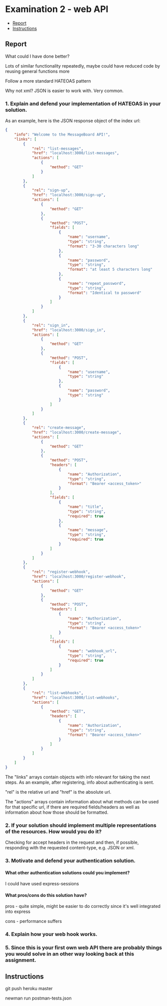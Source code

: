# Examination 2 - web API

* [Report](#report)
* [Instructions](#instructions)

## Report

What could I have done better?

Lots of similar functionality repeatedly, maybe could have reduced code by reusing general functions more

Follow a more standard HATEOAS pattern

Why not xml? JSON is easier to work with. Very common. 

### 1. Explain and defend your implementation of HATEOAS in your solution.

As an example, here is the JSON response object of the index url:

```json
{
    "info": "Welcome to the MessageBoard API!",
    "links": [
        {
            "rel": "list-messages",
            "href": "localhost:3000/list-messages",
            "actions": [
                {
                    "method": "GET"
                }
            ]
        },
        {
            "rel": "sign-up",
            "href": "localhost:3000/sign-up",
            "actions": [
                {
                    "method": "GET"
                },
                {
                    "method": "POST",
                    "fields": [
                        {
                            "name": "username",
                            "type": "string",
                            "format": "3-30 characters long"
                        },
                        {
                            "name": "password",
                            "type": "string",
                            "format": "at least 5 characters long"
                        },
                        {
                            "name": "repeat_password",
                            "type": "string",
                            "format": "Identical to password"
                        }
                    ]
                }
            ]
        },
        {
            "rel": "sign_in",
            "href": "localhost:3000/sign_in",
            "actions": [
                {
                    "method": "GET"
                },
                {
                    "method": "POST",
                    "fields": [
                        {
                            "name": "username",
                            "type": "string"
                        },
                        {
                            "name": "password",
                            "type": "string"
                        }
                    ]
                }
            ]
        },
        {
            "rel": "create-message",
            "href": "localhost:3000/create-message",
            "actions": [
                {
                    "method": "GET"
                },
                {
                    "method": "POST",
                    "headers": [
                        {
                            "name": "Authorization",
                            "type": "string",
                            "format": "Bearer <access_token>"
                        }
                    ],
                    "fields": [
                        {
                            "name": "title",
                            "type": "string",
                            "required": true
                        },
                        {
                            "name": "message",
                            "type": "string",
                            "required": true
                        }
                    ]
                }
            ]
        },
        {
            "rel": "register-webhook",
            "href": "localhost:3000/register-webhook",
            "actions": [
                {
                    "method": "GET"
                },
                {
                    "method": "POST",
                    "headers": [
                        {
                            "name": "Authorization",
                            "type": "string",
                            "format": "Bearer <access_token>"
                        }
                    ],
                    "fields": [
                        {
                            "name": "webhook_url",
                            "type": "string",
                            "required": true
                        }
                    ]
                }
            ]
        },
        {
            "rel": "list-webhooks",
            "href": "localhost:3000/list-webhooks",
            "actions": [
                {
                    "method": "GET",
                    "headers": [
                        {
                            "name": "Authorization",
                            "type": "string",
                            "format": "Bearer <access_token>"
                        }
                    ]
                }
            ]
        }
    ]
}
```

The "links" arrays contain objects with info relevant for taking the next steps. As an example, after registering, info about authenticating is sent. 

"rel" is the relative url and "href" is the absolute url.

The "actions" arrays contain information about what methods can be used for that specific url, if there are required fields/headers as well as information about how those should be formatted. 

### 2. If your solution should implement multiple representations of the resources. How would you do it?

Checking for accept headers in the request and then, if possible, responding with the requested content-type, e.g. JSON or xml.

### 3. Motivate and defend your authentication solution.

#### What other authentication solutions could you implement?

I could have used express-sessions

#### What pros/cons do this solution have?

pros - quite simple, might be easier to do correctly since it's well integrated into express

cons - performance suffers

### 4. Explain how your web hook works.
### 5. Since this is your first own web API there are probably things you would solve in an other way looking back at this assignment. 

## Instructions

git push heroku master

newman run postman-tests.json
